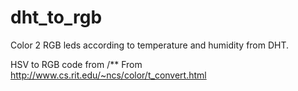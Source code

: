 # dht_to_rgb

Color 2 RGB leds according to temperature and humidity from DHT.

HSV to RGB code from /** From http://www.cs.rit.edu/~ncs/color/t_convert.html
